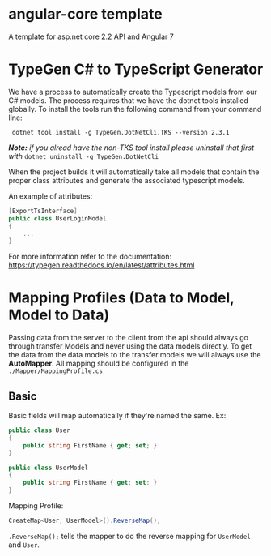 # angular-core template
A template for asp.net core 2.2 API and Angular 7

# TypeGen C# to TypeScript Generator

We have a process to automatically create the Typescript models from our C# models. The process requires that we have the dotnet tools installed globally. To install the tools run the following command from your command line:

```
 dotnet tool install -g TypeGen.DotNetCli.TKS --version 2.3.1
```
***Note:*** *if you alread have the non-TKS tool install please uninstall that first with* `dotnet uninstall -g TypeGen.DotNetCli`

When the project builds it will automatically take all models that contain the proper class attributes and generate the associated typescript models.

An example of attributes:
```c#
[ExportTsInterface]
public class UserLoginModel
{
    ...
}
```
For more information refer to the documentation: https://typegen.readthedocs.io/en/latest/attributes.html


# Mapping Profiles (Data to Model, Model to Data)

Passing data from the server to the client from the api should always go through transfer Models and never using the data models directly. To get the data from the data models to the transfer models we will always use the **AutoMapper**. All mapping should be configured in the `./Mapper/MappingProfile.cs`

## Basic 
Basic fields will map automatically if they're named the same. Ex:
```C#
public class User 
{
    public string FirstName { get; set; }
}
```
```C#
public class UserModel
{
    public string FirstName { get; set; }
}
```

Mapping Profile:
```c#
CreateMap<User, UserModel>().ReverseMap();
```

`.ReverseMap();` tells the mapper to do the reverse mapping for `UserModel` and `User`.